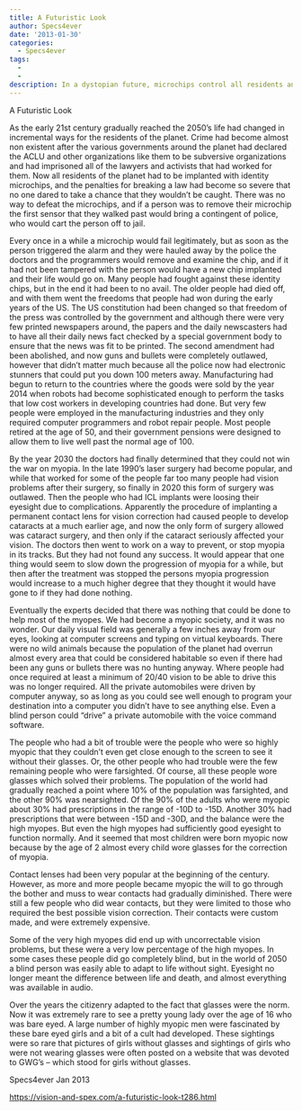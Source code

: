 ```yaml
---
title: A Futuristic Look
author: Specs4ever
date: '2013-01-30'
categories:
  - Specs4ever
tags:
  - 
  - 
description: In a dystopian future, microchips control all residents and personal freedoms are a thing of the past.
---
```

A Futuristic Look

As the early 21st century gradually reached the 2050’s life had changed in incremental ways for the residents of the planet.  Crime had become almost non existent after the various governments around the planet had declared the ACLU and other organizations like them to be subversive organizations and had imprisoned all of the lawyers and activists that had worked for them.  Now all residents of the planet had to be implanted with identity microchips, and the penalties for breaking a law had become so severe that no one dared to take a chance that they wouldn’t be caught. There was no way to defeat the microchips, and if a person was to remove their microchip the first sensor that they walked past would bring a contingent of police, who would cart the person off to jail. 

Every once in a while a microchip would fail legitimately, but as soon as the person triggered the alarm and they were hauled away by the police the doctors and the programmers would remove and examine the chip, and if it had not been tampered with the person would have a new chip implanted and their life would go on.  Many people had fought against these identity chips, but in the end it had been to no avail.  The older people had died off, and with them went the freedoms that people had won during the early years of the US.  The US constitution had been changed so that freedom of the press was controlled by the government and although there were very few printed newspapers around, the papers and the daily newscasters had to have all their daily news fact checked by a special government body to ensure that the news was fit to be printed. The second amendment had been abolished, and now guns and bullets were completely outlawed, however that didn’t matter much because all the police now had electronic stunners that could put you down 100 meters away.  Manufacturing had begun to return to the countries where the goods were sold by the year 2014 when robots had become sophisticated enough to perform the tasks that low cost workers in developing countries had done.  But very few people were employed in the manufacturing industries and they only required computer programmers and robot repair people.  Most people retired at the age of 50, and their government pensions were designed to allow them to live well past the normal age of 100.

By the year 2030 the doctors had finally determined that they could not win the war on myopia.  In the late 1990’s laser surgery had become popular, and while that worked for some of the people far too many people had vision problems after their surgery, so finally in 2020 this form of surgery was outlawed.  Then the people who had ICL implants were loosing their eyesight due to complications.  Apparently the procedure of implanting a permanent contact lens for vision correction had caused people to develop cataracts at a much earlier age, and now the only form of surgery allowed was cataract surgery, and then only if the cataract seriously affected your vision.  The doctors then went to work on a way to prevent, or stop myopia in its tracks. But they had not found any success. It would appear that one thing would seem to slow down the progression of myopia for a while, but then after the treatment was stopped the persons myopia progression would increase to a much higher degree that they thought it would have gone to if they had done nothing.

Eventually the experts decided that there was nothing that could be done to help most of the myopes.  We had become a myopic society, and it was no wonder.  Our daily visual field was generally a few inches away from our eyes, looking at computer screens and typing on virtual keyboards.  There were no wild animals because the population of the planet had overrun almost every area that could be considered habitable so even if there had been any guns or bullets there was no hunting anyway.  Where people had once required at least a minimum of 20/40 vision to be able to drive this was no longer required.  All the private automobiles were driven by computer anyway, so as long as you could see well enough to program your destination into a computer you didn’t have to see anything else. Even a blind person could “drive” a private automobile with the voice command software.

The people who had a bit of trouble were the people who were so highly myopic that they couldn’t even get close enough to the screen to see it without their glasses. Or, the other people who had trouble were the few remaining people who were farsighted.  Of course, all these people wore glasses which solved their problems.  The population of the world had gradually reached a point where 10% of the population was farsighted, and the other 90% was nearsighted.  Of the 90% of the adults who were myopic about 30% had prescriptions in the range of -10D to -15D.  Another 30% had prescriptions that were between -15D and -30D, and the balance were the high myopes.  But even the high myopes had sufficiently good eyesight to function normally.  And it seemed that most children were born myopic now because by the age of 2 almost every child wore glasses for the correction of myopia.

Contact lenses had been very popular at the beginning of the century.  However, as more and more people became myopic the will to go through the bother and muss to wear contacts had gradually diminished. There were still a few people who did wear contacts, but they were limited to those who required the best possible vision correction.  Their contacts were custom made, and were extremely expensive.

Some of the very high myopes did end up with uncorrectable vision problems, but these were a very low percentage of the high myopes.  In some cases these people did go completely blind, but in the world of 2050 a blind person was easily able to adapt to life without sight. Eyesight no longer meant the difference between life and death, and almost everything was available in audio.

Over the years the citizenry adapted to the fact that glasses were the norm.  Now it was extremely rare to see a pretty young lady over the age of 16 who was bare eyed. A large number of highly myopic men were fascinated by these bare eyed girls and a bit of a cult had developed.   These sightings were so rare that pictures of girls without glasses and sightings of girls who were not wearing glasses were often posted on a website that was devoted to GWG’s – which stood for girls without glasses.

Specs4ever
Jan 2013

https://vision-and-spex.com/a-futuristic-look-t286.html